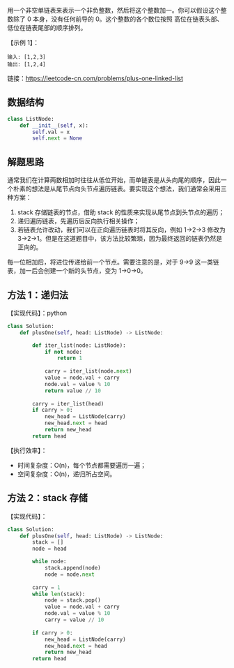 用一个非空单链表来表示一个非负整数，然后将这个整数加一。你可以假设这个整数除了 0 本身，没有任何前导的 0。这个整数的各个数位按照 高位在链表头部、低位在链表尾部的顺序排列。

【示例 1】：
```
输入: [1,2,3]
输出: [1,2,4]
```

链接：https://leetcode-cn.com/problems/plus-one-linked-list

## 数据结构
```python
class ListNode:
    def __init__(self, x):
        self.val = x
        self.next = None
```

## 解题思路
通常我们在计算两数相加时往往从低位开始，而单链表是从头向尾的顺序，因此一个朴素的想法是从尾节点向头节点遍历链表。要实现这个想法，我们通常会采用三种方案：
1. stack 存储链表的节点，借助 stack 的性质来实现从尾节点到头节点的遍历；
2. 递归遍历链表，先遍历后反向执行相关操作；
3. 若链表允许改动，我们可以在正向遍历链表时将其反向，例如 1->2->3 修改为 3->2->1。但是在这道题目中，该方法比较繁琐，因为最终返回的链表仍然是正向的。

每一位相加后，将进位传递给前一个节点。需要注意的是，对于 9->9 这一类链表，加一后会创建一个新的头节点，变为 1->0->0。

## 方法 1：递归法
【实现代码】：python
```python
class Solution:
    def plusOne(self, head: ListNode) -> ListNode:

        def iter_list(node: ListNode):
            if not node:
                return 1
                        
            carry = iter_list(node.next)
            value = node.val + carry
            node.val = value % 10
            return value // 10
        
        carry = iter_list(head)
        if carry > 0:
            new_head = ListNode(carry)
            new_head.next = head
            return new_head
        return head
```

【执行效率】：
- 时间复杂度：O(n)，每个节点都需要遍历一遍；
- 空间复杂度：O(n)，递归所占空间。

## 方法 2：stack 存储
【实现代码】：
```python
class Solution:
    def plusOne(self, head: ListNode) -> ListNode:
        stack = []
        node = head

        while node:
            stack.append(node)
            node = node.next
        
        carry = 1
        while len(stack):
            node = stack.pop()
            value = node.val + carry
            node.val = value % 10
            carry = value // 10
        
        if carry > 0:
            new_head = ListNode(carry)
            new_head.next = head
            return new_head
        return head
```